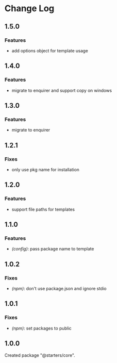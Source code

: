 # Change Log

## 1.5.0

### Features

- add options object for template usage


## 1.4.0

### Features

- migrate to enquirer and support copy on windows


## 1.3.0

### Features

- migrate to enquirer


## 1.2.1

### Fixes

- only use pkg name for installation


## 1.2.0

### Features

- support file paths for templates


## 1.1.0

### Features

- _(config)_: pass package name to template


## 1.0.2

### Fixes

- _(npm)_: don't use package.json and ignore stdio


## 1.0.1

### Fixes

- _(npm)_: set packages to public


## 1.0.0

Created package "@starters/core".

